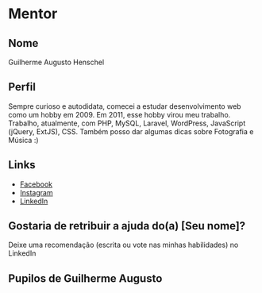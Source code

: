 # Mentor

## Nome

Guilherme Augusto Henschel

## Perfil

Sempre curioso e autodidata, comecei a estudar desenvolvimento web como um hobby em 2009. Em 2011, esse hobby virou meu trabalho.
Trabalho, atualmente, com PHP, MySQL, Laravel, WordPress, JavaScript (jQuery, ExtJS), CSS.
Também posso dar algumas dicas sobre Fotografia e Música :)

## Links

* [Facebook](https://fb.com/guilhermeah)
* [Instagram](https://instagr.am/seunoura)
* [LinkedIn](https://linkedin.com/in/guilhermeah/)

## Gostaria de retribuir a ajuda do(a) [Seu nome]?

Deixe uma recomendação (escrita ou vote nas minhas habilidades) no LinkedIn

## Pupilos de Guilherme Augusto
